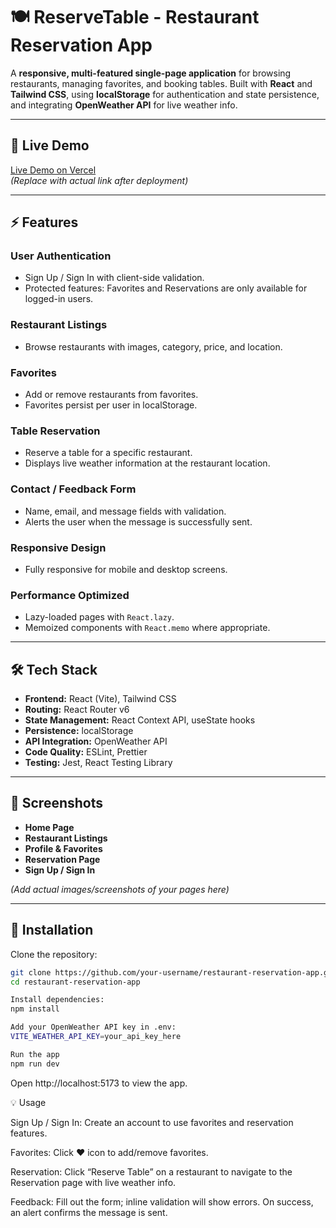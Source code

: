 # 🍽️ ReserveTable - Restaurant Reservation App

A **responsive, multi-featured single-page application** for browsing restaurants, managing favorites, and booking tables. Built with **React** and **Tailwind CSS**, using **localStorage** for authentication and state persistence, and integrating **OpenWeather API** for live weather info.

---

## 🚀 Live Demo
[Live Demo on Vercel](https://<your-vercel-url>)  
*(Replace with actual link after deployment)*

---

## ⚡ Features

### User Authentication
- Sign Up / Sign In with client-side validation.
- Protected features: Favorites and Reservations are only available for logged-in users.

### Restaurant Listings
- Browse restaurants with images, category, price, and location.

### Favorites
- Add or remove restaurants from favorites.
- Favorites persist per user in localStorage.

### Table Reservation
- Reserve a table for a specific restaurant.
- Displays live weather information at the restaurant location.

### Contact / Feedback Form
- Name, email, and message fields with validation.
- Alerts the user when the message is successfully sent.

### Responsive Design
- Fully responsive for mobile and desktop screens.

### Performance Optimized
- Lazy-loaded pages with `React.lazy`.
- Memoized components with `React.memo` where appropriate.

---

## 🛠️ Tech Stack

- **Frontend:** React (Vite), Tailwind CSS  
- **Routing:** React Router v6  
- **State Management:** React Context API, useState hooks  
- **Persistence:** localStorage  
- **API Integration:** OpenWeather API  
- **Code Quality:** ESLint, Prettier  
- **Testing:** Jest, React Testing Library  

---

## 📸 Screenshots

- **Home Page**
- **Restaurant Listings**
- **Profile & Favorites**
- **Reservation Page**
- **Sign Up / Sign In**  

*(Add actual images/screenshots of your pages here)*

---

## 🚀 Installation

Clone the repository:

```bash
git clone https://github.com/your-username/restaurant-reservation-app.git
cd restaurant-reservation-app
```

```bash
Install dependencies:
npm install
```

```bash
Add your OpenWeather API key in .env:
VITE_WEATHER_API_KEY=your_api_key_here
```

```bash
Run the app
npm run dev
```

Open http://localhost:5173 to view the app.

💡 Usage

Sign Up / Sign In: Create an account to use favorites and reservation features.

Favorites: Click ♥ icon to add/remove favorites.

Reservation: Click “Reserve Table” on a restaurant to navigate to the Reservation page with live weather info.

Feedback: Fill out the form; inline validation will show errors. On success, an alert confirms the message is sent.